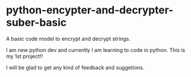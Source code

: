 # python-encypter-and-decrypter-suber-basic
A basic code model to encrypt and decrypt strings.

I am new python dev and currently I am learning to code in python.
This is my 1st project!!

I will be glad to get any kind of feedback and suggetions.

